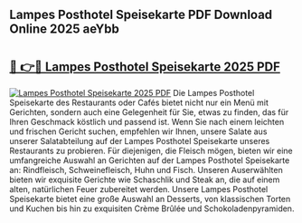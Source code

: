 ## Lampes Posthotel Speisekarte PDF Download Online 2025 aeYbb

# <h2><a href="http://gc7lyro.nevu.top/?p=Lampes+Posthotel+Speisekarte">🔗 👉🔴 Lampes Posthotel Speisekarte 2025 PDF</a></h2>

[![Lampes Posthotel Speisekarte 2025 PDF](https://i.imgur.com/dBaPXMq.png)](http://gc7lyro.nevu.top/?p=Lampes+Posthotel+Speisekarte)
Die Lampes Posthotel Speisekarte des Restaurants oder Cafés bietet nicht nur ein Menü mit Gerichten, sondern auch eine Gelegenheit für Sie, etwas zu finden, das für Ihren Geschmack köstlich und passend ist. Wenn Sie nach einem leichten und frischen Gericht suchen, empfehlen wir Ihnen, unsere Salate aus unserer Salatabteilung auf der Lampes Posthotel Speisekarte unseres Restaurants zu probieren. Für diejenigen, die Fleisch mögen, bieten wir eine umfangreiche Auswahl an Gerichten auf der Lampes Posthotel Speisekarte an: Rindfleisch, Schweinefleisch, Huhn und Fisch. Unseren Auserwählten bieten wir exquisite Gerichte wie Schaschlik und Steak an, die auf einem alten, natürlichen Feuer zubereitet werden. Unsere Lampes Posthotel Speisekarte bietet eine große Auswahl an Desserts, von klassischen Torten und Kuchen bis hin zu exquisiten Crème Brûlée und Schokoladenpyramiden.

